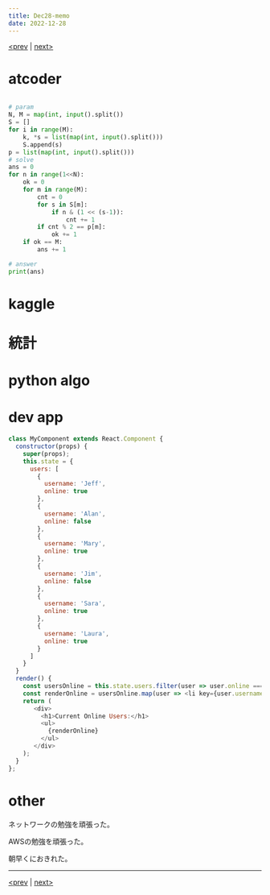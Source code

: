 ```yaml
---
title: Dec28-memo 
date: 2022-12-28 
---
```


[<prev](https://idekworks.github.io/TechnicalMemo/2022/12/27/Dec27.html) | [next>](https://idekworks.github.io/TechnicalMemo/2022/12/29/Dec29.html) 

# atcoder
```python

# param
N, M = map(int, input().split())
S = []
for i in range(M):
    k, *s = list(map(int, input().split()))
    S.append(s)
p = list(map(int, input().split()))
# solve
ans = 0
for n in range(1<<N):
    ok = 0
    for m in range(M):
        cnt = 0
        for s in S[m]:
            if n & (1 << (s-1)):
                cnt += 1
        if cnt % 2 == p[m]:
            ok += 1
    if ok == M:
        ans += 1

# answer
print(ans)
```

# kaggle

# 統計

# python algo

# dev app
```javascript
class MyComponent extends React.Component {
  constructor(props) {
    super(props);
    this.state = {
      users: [
        {
          username: 'Jeff',
          online: true
        },
        {
          username: 'Alan',
          online: false
        },
        {
          username: 'Mary',
          online: true
        },
        {
          username: 'Jim',
          online: false
        },
        {
          username: 'Sara',
          online: true
        },
        {
          username: 'Laura',
          online: true
        }
      ]
    }
  }
  render() {
    const usersOnline = this.state.users.filter(user => user.online === true); // change code here
    const renderOnline = usersOnline.map(user => <li key={user.username}>{user.username}</li>); // change code here
    return (
       <div>
         <h1>Current Online Users:</h1>
         <ul>
           {renderOnline}
         </ul>
       </div>
    );
  }
};
```

# other

ネットワークの勉強を頑張った。

AWSの勉強を頑張った。

朝早くにおきれた。

***

[<prev](https://idekworks.github.io/TechnicalMemo/2022/12/27/Dec27.html) | [next>](https://idekworks.github.io/TechnicalMemo/2022/12/29/Dec29.html)

